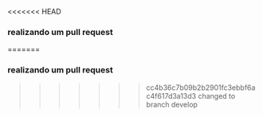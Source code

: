<<<<<<< HEAD
### realizando um pull request
=======
### realizando um pull request
>>>>>>> cc4b36c7b09b2b2901fc3ebbf6ac4f617d3a13d3
changed to branch develop